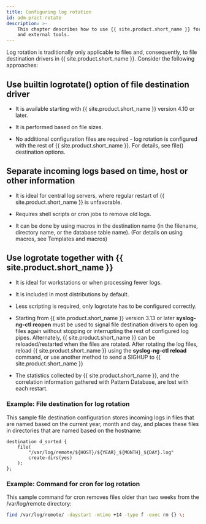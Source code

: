```yaml
---
title: Configuring log rotation
id: adm-pract-rotate
description: >- 
    This chapter describes how to use {{ site.product.short_name }} for log rotation, making use of builtin options
    and external tools.
---
```


Log rotation is traditionally only applicable to files and, consequently,
to file destination drivers in {{ site.product.short_name }}. Consider the following approaches:

## Use builtin logrotate() option of file destination driver

- It is available starting with {{ site.product.short_name }} version 4.10 or later.

- It is performed based on file sizes.

- No additional configuration files are required - log rotation is configured
    with the rest of {{ site.product.short_name }}. For details, see file() destination options.

## Separate incoming logs based on time, host or other information

- It is ideal for central log servers, where regular restart of
    {{ site.product.short_name }} is unfavorable.

- Requires shell scripts or cron jobs to remove old logs.

- It can be done by using macros in the destination name (in the
    filename, directory name, or the database table name). (For details
    on using macros, see Templates and macros)

## Use logrotate together with {{ site.product.short_name }}

- It is ideal for workstations or when processing fewer logs.

- It is included in most distributions by default.

- Less scripting is required, only logrotate has to be configured
    correctly.

- Starting from {{ site.product.short_name }} version 3.13 or later **syslog-ng-ctl reopen**
    must be used to signal file destination drivers to open log files again without stopping
    or interrupting the rest of configured log pipes. Alternately, {{ site.product.short_name }} can
    be reloaded/restarted when the files are rotated. After rotating the log files, reload
    {{ site.product.short_name }} using the **syslog-ng-ctl reload** command, or use
    another method to send a SIGHUP to {{ site.product.short_name }}

- The statistics collected by {{ site.product.short_name }}, and the correlation
    information gathered with Pattern Database, are lost with each
    restart.

### Example: File destination for log rotation

This sample file destination configuration stores incoming logs in files
that are named based on the current year, month and day, and places
these files in directories that are named based on the hostname:

```config
destination d_sorted {
    file(
        "/var/log/remote/${HOST}/${YEAR}_${MONTH}_${DAY}.log"
        create-dirs(yes)
    );
};
```

### Example: Command for cron for log rotation

This sample command for cron removes files older than two weeks from the
/var/log/remote directory:

```bash
find /var/log/remote/ -daystart -mtime +14 -type f -exec rm {} \;
```
